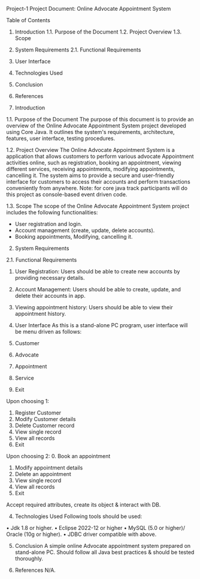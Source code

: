 Project-1
Project Document: Online Advocate Appointment System 

Table of Contents
1. Introduction
   1.1. Purpose of the Document
   1.2. Project Overview
   1.3. Scope
2. System Requirements
   2.1. Functional Requirements
3. User Interface
4. Technologies Used
5. Conclusion
6. References











1. Introduction

1.1. Purpose of the Document
The purpose of this document is to provide an overview of the Online Advocate Appointment System project developed using Core Java. It outlines the system's requirements, architecture, features, user interface, testing procedures.

1.2. Project Overview
The Online Advocate Appointment System is a application that allows customers to perform various advocate Appointment activities online, such as registration, booking an appointment, viewing different services, receiving appointments, modifying appointments, cancelling it. The system aims to provide a secure and user-friendly interface for customers to access their accounts and perform transactions conveniently from anywhere.
Note: for core java track participants will do this project as console-based event driven code.


1.3. Scope
The scope of the Online Advocate Appointment System project includes the following functionalities:
- User registration and login.
- Account management (create, update, delete accounts).
- Booking appointments, Modifying, cancelling it.

2. System Requirements

2.1. Functional Requirements
1. User Registration: Users should be able to create new accounts by providing necessary details.
2. Account Management: Users should be able to create, update, and delete their accounts in app.
3. Viewing appointment history: Users should be able to view their appointment history.

3. User Interface
As this is a stand-alone PC program, user interface will be menu driven as follows:

1.	Customer
2.	Advocate
3.	Appointment
4.	Service
0.	Exit

Upon choosing 1:
1.	Register Customer
2.	Modify Customer details
3.	Delete Customer record
4.	View single record
5.	View all records
0.	Exit

Upon choosing 2:
0.	Book an appointment
1.	Modify appointment details
2.	Delete an appointment
3.	View single record
4.	View all records
0.	Exit


Accept required attributes, create its object & interact with DB.


4. Technologies Used
Following tools should be used:

•	Jdk 1.8 or higher.
•	Eclipse 2022-12 or higher
•	MySQL (5.0 or higher)/ Oracle (10g or higher).
•	JDBC driver compatible with above.


5. Conclusion
A simple online Advocate appointment system prepared on stand-alone PC. Should follow all Java best practices & should be tested thoroughly.

6. References
	N/A.

